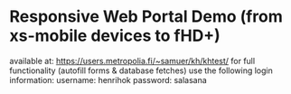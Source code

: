 # Responsive Web Portal Demo (from xs-mobile devices to fHD+)
available at: https://users.metropolia.fi/~samuer/kh/khtest/
for full functionality (autofill forms & database fetches) use the following login information:
username: henrihok password: salasana
